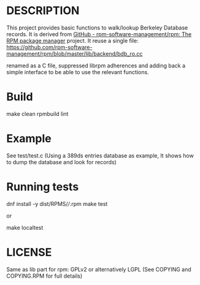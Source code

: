 # DESCRIPTION

This project provides basic functions to walk/lookup Berkeley Database records.
It is derived from  [GitHub - rpm-software-management/rpm: The RPM package manager](https://github.com/rpm-software-management/rpm/) project.
It reuse a single file: https://github.com/rpm-software-management/rpm/blob/master/lib/backend/bdb_ro.cc

renamed as a C file, suppressed librpm adherences and adding back a simple
interface to be able to use the relevant functions.

# Build

make clean rpmbuild lint

# Example

See test/test.c (Using a 389ds entries database as example, It shows how to dump the database and look for records)

# Running tests

dnf install -y dist/RPMS/*/*.rpm
make test

or

make localtest


# LICENSE

Same as lib part for rpm:   GPLv2 or alternatively LGPL   (See COPYING and COPYING.RPM for full details)
